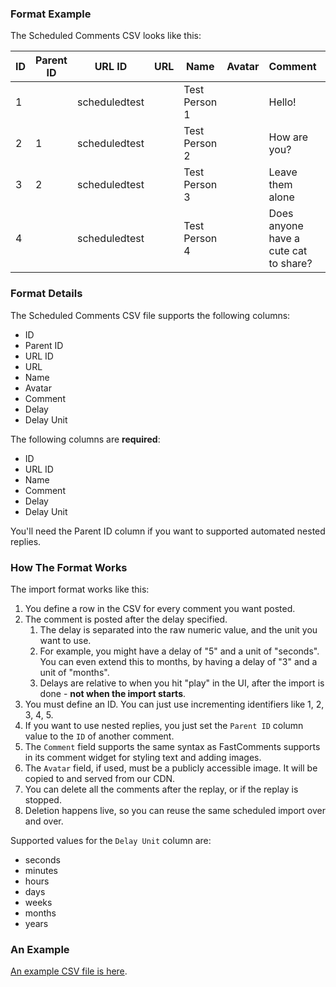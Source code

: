 ### Format Example

The Scheduled Comments CSV looks like this:

|ID |Parent ID|URL ID       |URL|Name         |Avatar|Comment                              |Delay|Delay Unit|
|---|---------|-------------|---|-------------|------|-------------------------------------|-----|----------|
|1  |         |scheduledtest|   |Test Person 1|      |Hello!                               |1    |seconds   |
|2  |1        |scheduledtest|   |Test Person 2|      |How are you?                         |3    |seconds   |
|3  |2        |scheduledtest|   |Test Person 3|      |Leave them alone                     |4    |seconds   |
|4  |         |scheduledtest|   |Test Person 4|      |Does anyone have a cute cat to share?|20   |seconds   |


### Format Details

The Scheduled Comments CSV file supports the following columns:

- ID
- Parent ID
- URL ID
- URL
- Name
- Avatar
- Comment
- Delay
- Delay Unit

The following columns are **required**:

- ID
- URL ID
- Name
- Comment
- Delay
- Delay Unit

You'll need the Parent ID column if you want to supported automated nested replies.

### How The Format Works

The import format works like this:

1. You define a row in the CSV for every comment you want posted.
2. The comment is posted after the delay specified.
   1. The delay is separated into the raw numeric value, and the unit you want to use.
   2. For example, you might have a delay of "5" and a unit of "seconds". You can even extend this to months, by having a delay of "3" and a unit of "months".
   3. Delays are relative to when you hit "play" in the UI, after the import is done - **not when the import starts**.
3. You must define an ID. You can just use incrementing identifiers like 1, 2, 3, 4, 5.
4. If you want to use nested replies, you just set the `Parent ID` column value to the `ID` of another comment.
5. The `Comment` field supports the same syntax as FastComments supports in its comment widget for styling text and adding images.
6. The `Avatar` field, if used, must be a publicly accessible image. It will be copied to and served from our CDN.
7. You can delete all the comments after the replay, or if the replay is stopped.
8. Deletion happens live, so you can reuse the same scheduled import over and over.

Supported values for the `Delay Unit` column are:

- seconds
- minutes
- hours
- days
- weeks
- months
- years

### An Example

[An example CSV file is here](/csv/fastcomments-scheduled-comments-example.csv). 
